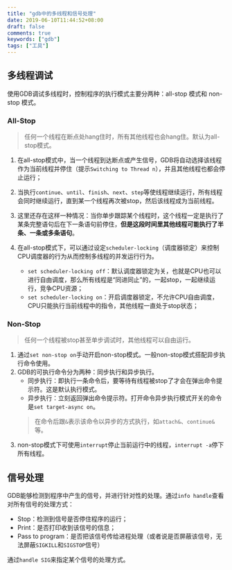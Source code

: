```yaml
---
title: "gdb中的多线程和信号处理"
date: 2019-06-10T11:44:52+08:00
draft: false
comments: true
keywords: ["gdb"]
tags: ["工具"]
---
```


## 多线程调试

使用GDB调试多线程时，控制程序的执行模式主要分两种：all-stop 模式和 non-stop 模式。

### All-Stop

>任何一个线程在断点处hang住时，所有其他线程也会hang住。默认为all-stop模式。

1. 在all-stop模式中，当一个线程到达断点或产生信号，GDB将自动选择该线程作为当前线程并停住（提示`Switching to Thread n`），并且其他线程也都会停止运行；
2. 当执行`continue`、`until`、`finish`、`next`、`step`等使线程继续运行，所有线程会同时继续运行，直到某一个线程再次被stop，然后该线程成为当前线程。
3. 这里还存在这样一种情况：当你单步跟踪某个线程时，这个线程一定是执行了某条完整语句后在下一条语句前停住，**但是这段时间里其他线程可能执行了半条、一条或多条语句**。
4. 在all-stop模式下，可以通过设定`scheduler-locking`（调度器锁定）来控制CPU调度器的行为从而控制多线程的并发运行行为。

   - `set scheduler-locking off`：默认调度器锁定为关，也就是CPU也可以进行自由调度，那么所有线程是“同进同止”的，一起stop，一起继续运行，竞争CPU资源；
   - `set scheduler-locking on`：开启调度器锁定，不允许CPU自由调度，CPU只能执行当前线程中的指令，其他线程一直处于stop状态；

### Non-Stop

> 任何一个线程被stop甚至单步调试时，其他线程可以自由运行。

1. 通过`set non-stop on`手动开启non-stop模式。一般non-stop模式搭配异步执行命令使用。
2. GDB的可执行命令分为两种：同步执行和异步执行。
   - 同步执行：即执行一条命令后，要等待有线程被stop了才会在弹出命令提示符。这是默认执行模式。
   - 异步执行：立刻返回弹出命令提示符。打开命令异步执行模式开关的命令是`set target-async on`。
   > 在命令后跟`&`表示该命令以异步的方式执行，如`attach&`、`continue&`等。
3. non-stop模式下可使用`interrupt`停止当前运行中的线程，`interrupt -a`停下所有线程。

## 信号处理

GDB能够检测到程序中产生的信号，并进行针对性的处理。通过`info handle`查看对所有信号的处理方式：

- Stop：检测到信号是否停住程序的运行；
- Print：是否打印收到该信号的信息；
- Pass to program：是否把该信号传给进程处理（或者说是否屏蔽该信号，无法屏蔽`SIGKILL`和`SIGSTOP`信号）

通过`handle SIG`来指定某个信号的处理方式。
